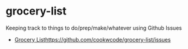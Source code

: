 # grocery-list
Keeping track to things to do/prep/make/whatever using Github Issues
- [Grocery List](https://github.com/cookwcode/grocery-list/issues)https://github.com/cookwcode/grocery-list/issues
